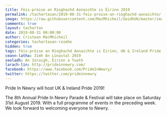```yaml
---
title: Fèis-pròise an Rìoghachd Aonaichte is Èirinn 2019
permalink: /tachartasan/2019-08-31-feis-proise-an-rioghachd-aonaichte/
image: https://raw.githubusercontent.com/MacMhicheil/GeidhUK/master/images/2019-08-31-feis-proise-an-rioghachd-aonaichte.jpg
comments: true
layout: tachartas
date: 2019-08-31 00:00:00
author: Crìstean MacMhìcheil
categories: tachartasan-roimhe
hidden: true
tags: Fèis-pròise an Rìoghachd Aonaichte is Èirinn, UK & Ireland Pride
ceann-latha: 31mh An Lùnastal 2019
seoladh: An Iúraigh, Èirinn a Tuath
larach-lin: http://prideinnewry.com/
facebook: https://www.facebook.com/PrideInNewry/
twitter: https://twitter.com/prideinnewry
---
```


Pride In Newry will host UK & Ireland Pride 2019!

The 8th Annual Pride In Newry Parade & Festival will take place on Saturday 31st August 2019. With a full programme of events in the preceding week. We look forward to welcoming everyone to Newry.

<!--more-->
